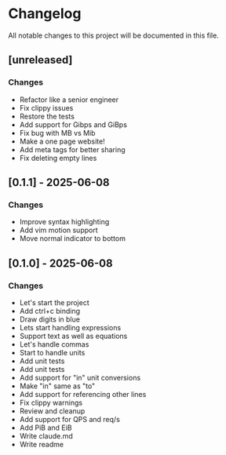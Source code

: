 # Changelog

All notable changes to this project will be documented in this file.

## [unreleased]

### Changes

- Refactor like a senior engineer
- Fix clippy issues
- Restore the tests
- Add support for Gibps and GiBps
- Fix bug with MB vs Mib
- Make a one page website!
- Add meta tags for better sharing
- Fix deleting empty lines

## [0.1.1] - 2025-06-08

### Changes

- Improve syntax highlighting
- Add vim motion support
- Move normal indicator to bottom

## [0.1.0] - 2025-06-08

### Changes

- Let's start the project
- Add ctrl+c binding
- Draw digits in blue
- Lets start handling expressions
- Support text as well as equations
- Let's handle commas
- Start to handle units
- Add unit tests
- Add unit tests
- Add support for "in" unit conversions
- Make "in" same as "to"
- Add support for referencing other lines
- Fix clippy warnings
- Review and cleanup
- Add support for QPS and req/s
- Add PiB and EiB
- Write claude.md
- Write readme


